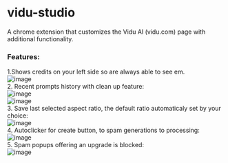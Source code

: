 # vidu-studio
A chrome extension that customizes the Vidu AI (vidu.com) page with additional functionality.<br>
### Features:<br>
1.Shows credits on your left side so are always able to see em.<br>
![image](https://github.com/user-attachments/assets/bcab267d-7ea9-4abb-9cf0-eb9f6682655e)<br>
2. Recent prompts history with clean up feature:<br>
![image](https://github.com/user-attachments/assets/cb33ce53-8115-499e-8b2f-3f9cec1d5816)<br>
![image](https://github.com/user-attachments/assets/832a2e10-808c-4c5f-a8f1-e6455f88a8c7)<br>
3. Save last selected aspect ratio, the default ratio automaticaly set by your choice:<br>
![image](https://github.com/user-attachments/assets/3a1aca37-7755-4bfa-8ff2-dfee1cdef5f5)<br>
4. Autoclicker for create button, to spam generations to processing:<br>
![image](https://github.com/user-attachments/assets/79417017-cfcd-4160-befa-2e4484c27e5b)<br>
5. Spam popups offering an upgrade is blocked:<br>
![image](https://github.com/user-attachments/assets/f8c9053c-1e08-4a73-b8ce-225fa612d9c9)

